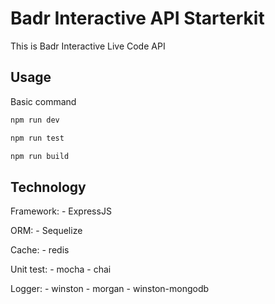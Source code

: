 # Badr Interactive API Starterkit
This is Badr Interactive Live Code API

## Usage 
Basic command
```bash
npm run dev

npm run test

npm run build
```

## Technology
Framework:
    - ExpressJS

ORM:
    - Sequelize

Cache:
    - redis

Unit test:
    - mocha
    - chai

Logger: 
    - winston
    - morgan
    - winston-mongodb